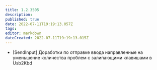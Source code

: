 ```yaml
---
title: 1.2.3505
description: 
published: true
date: 2022-07-11T19:19:13.057Z
tags: 
editor: markdown
dateCreated: 2022-07-11T19:19:13.015Z
---		
```

		
- [SendInput] Доработки по отправке ввода направленные на уменьшение количества проблем с залипающими клавишами в Usb2Kbd

